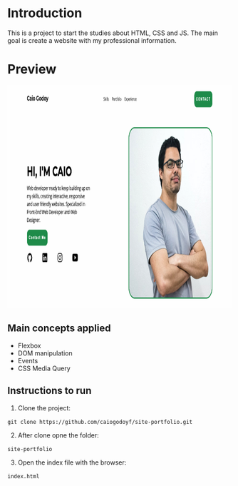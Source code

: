 # Introduction

This is a project to start the studies about HTML, CSS and JS.
The main goal is create a website with my professional information.

# Preview

<img src="https://github.com/caiogodoyf/site-portfolio/blob/master/preview.png" height="500"/>

## Main concepts applied

- Flexbox
- DOM manipulation
- Events
- CSS Media Query

## Instructions to run

1. Clone the project:

```
git clone https://github.com/caiogodoyf/site-portfolio.git
```

2. After clone opne the folder:

```
site-portfolio
```

3. Open the index file with the browser:

```
index.html
```
